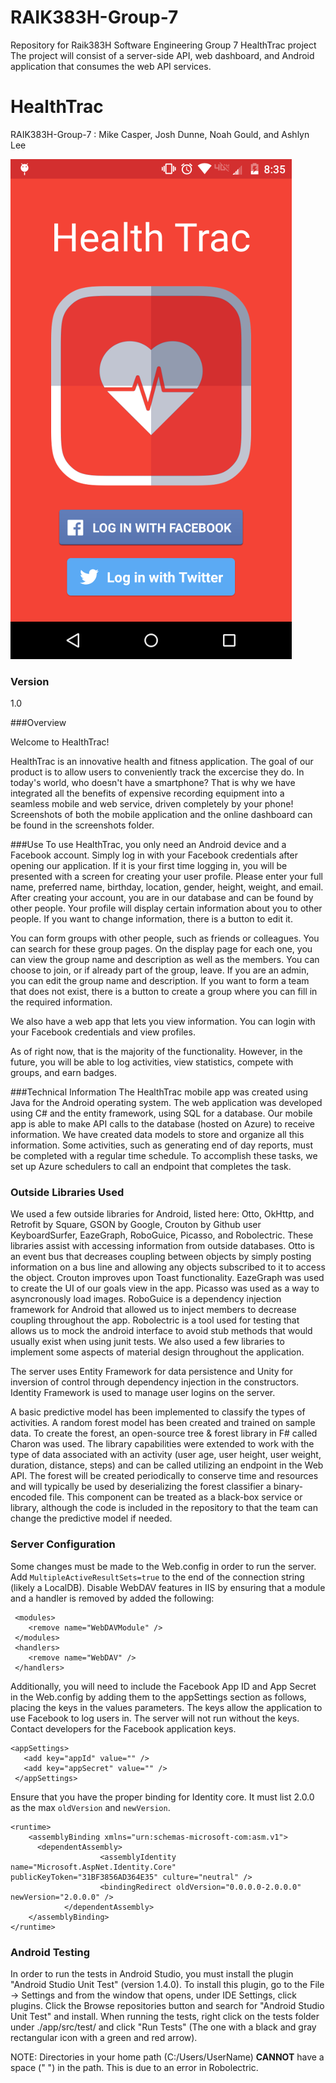 # RAIK383H-Group-7
Repository for Raik383H Software Engineering Group 7 HealthTrac project
The project will consist of a server-side API, web dashboard, and Android application that consumes the web API services.

# HealthTrac
RAIK383H-Group-7 :
 Mike Casper, Josh Dunne, Noah Gould, and Ashlyn Lee
 
 ![SplashScreen][1]
 
### Version
1.0

###Overview

Welcome to HealthTrac!

HealthTrac is an innovative health and fitness application.  The goal of our product is to allow users to conveniently track the excercise they do.  In today's world, who doesn't have a smartphone?  That is why we have integrated all the benefits of expensive recording equipment into a seamless mobile and web service, driven completely by your phone! Screenshots of both the mobile application and the online dashboard can be found in the screenshots folder.

###Use
To use HealthTrac, you only need an Android device and a Facebook account.  Simply log in with your Facebook credentials after opening our application.  If it is your first time logging in, you will be presented with a screen for creating your user profile.  Please enter your full name, preferred name, birthday, location, gender, height, weight, and email.  After creating your account, you are in our database and can be found by other people.  Your profile will display certain information about you to other people.  If you want to change information, there is a button to edit it.

You can form groups with other people, such as friends or colleagues.  You can search for these group pages.  On the display page for each one, you can view the group name and description as well as the members.  You can choose to join, or if already part of the group, leave.  If you are an admin, you can edit the group name and description.  If you want to form a team that does not exist, there is a button to create a group where you can fill in the required information.

We also have a web app that lets you view information.  You can login with your Facebook credentials and view profiles.  

As of right now, that is the majority of the functionality.  However, in the future, you will be able to log activities, view statistics, compete with groups, and earn badges.  

###Technical Information
The HealthTrac mobile app was created using Java for the Android operating system.  The web application was developed using C# and the entity framework, using SQL for a database.  Our mobile app is able to make API calls to the database (hosted on Azure) to receive information.  We have created data models to store and organize all this information. Some activities, such as generating end of day reports, must be completed with a regular time schedule. To accomplish these tasks, we set up Azure schedulers to call an endpoint that completes the task.

### Outside Libraries Used
We used a few outside libraries for Android, listed here: Otto, OkHttp, and Retrofit by Square, GSON by Google, Crouton by Github user KeyboardSurfer, EazeGraph, RoboGuice, Picasso, and Robolectric. These libraries assist with accessing information from outside databases. Otto is an event bus that decreases coupling between objects by simply posting information on a bus line and allowing any objects subscribed to it to access the object. Crouton improves upon Toast functionality. EazeGraph was used to create the UI of our goals view in the app. Picasso was used as a way to asyncronously load images. RoboGuice is a dependency injection framework for Android that allowed us to inject members to decrease coupling throughout the app. Robolectric is a tool used for testing that allows us to mock the android interface to avoid stub methods that would usually exist when using junit tests. We also used a few libraries to implement some aspects of material design throughout the application.

The server uses Entity Framework for data persistence and Unity for inversion of control through dependency injection in the constructors. Identity Framework is used to manage user logins on the server.

A basic predictive model has been implemented to classify the types of activities. A random forest model has been created and trained on sample data. To create the forest, an open-source tree & forest library in F# called Charon was used. The library capabilities were extended to work with the type of data associated with an activity (user age, user height, user weight, duration, distance, steps) and can be called utilizing an endpoint in the Web API. The forest will be created periodically to conserve time and resources and will typically be used by deserializing the forest classifier a binary-encoded file. This component can be treated as a black-box service or library, although the code is included in the repository to that the team can change the predictive model if needed.

### Server Configuration
Some changes must be made to the Web.config in order to run the server. Add ```MultipleActiveResultSets=true``` to the end of the connection string (likely a LocalDB). Disable WebDAV features in IIS by ensuring that a module and a handler is removed by added the following:

```
 <modules>
    <remove name="WebDAVModule" />
 </modules>
 <handlers>
    <remove name="WebDAV" />
 </handlers>
```

Additionally, you will need to include the Facebook App ID and App Secret in the Web.config by adding them to the appSettings section as follows, placing the keys in the values parameters. The keys allow the application to use Facebook to log users in. The server will not run without the keys. Contact developers for the Facebook application keys.

```
<appSettings>
   <add key="appId" value="" />
   <add key="appSecret" value="" />
 </appSettings>
```

Ensure that you have the proper binding for Identity core. It must list 2.0.0 as the max ```oldVersion``` and ```newVersion```.

```
<runtime>
    <assemblyBinding xmlns="urn:schemas-microsoft-com:asm.v1">
      <dependentAssembly>
    				<assemblyIdentity name="Microsoft.AspNet.Identity.Core" publicKeyToken="31BF3856AD364E35" culture="neutral" />
    				<bindingRedirect oldVersion="0.0.0.0-2.0.0.0" newVersion="2.0.0.0" />
    		</dependentAssembly>
    </assemblyBinding>
</runtime>
```

### Android Testing
In order to run the tests in Android Studio, you must install the plugin "Android Studio Unit Test" (version 1.4.0). To install this plugin, go to the File -> Settings and from the window that opens, under IDE Settings, click plugins. Click the Browse repositories button and search for "Android Studio Unit Test" and install. When running the tests, right click on the tests folder under ./app/src/test/ and click "Run Tests" (The one with a black and gray rectangular icon with a green and red arrow).

NOTE: Directories in your home path (C:/Users/UserName) <b>CANNOT</b> have a space (" ") in the path. This is due to an error in Robolectric.

[1]: ./Screenshots/main_screen.png
